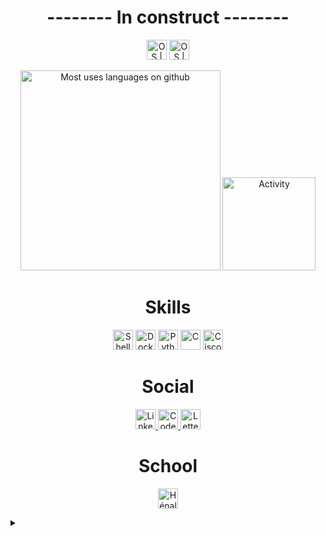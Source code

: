 <!-- 
https://img.shields.io/badge/<nom>-<hexa color>.svg?style=for-the-badge&logo=<logo simple icons>&logoColor=white
https://simpleicons.org/
https://shields.io/#styles 
https://github.com/anuraghazra/github-readme-stats
-->

<h1 align=center> -------- In construct -------- </h1>

<p align=center>
    
<img src="https://img.shields.io/badge/Linux-FCC624?style=for-the-badge&logo=linux&logoColor=black" alt="OS | Linux" height="32">

<img src="https://img.shields.io/badge/Windows-0078D6?style=for-the-badge&logo=windows&logoColor=white" alt="OS | Windows" height="32">

</p>
<p align=center>
    
<img src="https://github-readme-stats.vercel.app/api/top-langs/?username=Helvor&layout=compact&theme=dracula" alt="Most uses languages on github" width=320>
    
<img src="https://github-readme-stats.vercel.app/api?username=Helvor&hide_rank=true&layout=compact&theme=dracula&hide=prs,issues,contribs&show_icons=true&count_private=true" alt="Activity" height=149>
    
</p>

<h1 align=center> Skills </h1>

<p align=center>
        
<img src="https://img.shields.io/badge/shell_script-4D356B.svg?style=for-the-badge&logo=gnu-bash&logoColor=white" alt="Shell" height="32">
<!--
<img src="https://img.shields.io/badge/mysql-4479A1.svg?style=for-the-badge&logo=mysql&logoColor=white" alt="MySQL" height="32">

<img src="https://img.shields.io/badge/php-826799.svg?style=for-the-badge&logo=php&logoColor=white" alt="Php" height="32"> 
-->    
<img src="https://img.shields.io/badge/Docker-0db7ed.svg?style=for-the-badge&logo=docker&logoColor=white" alt="Docker" height="32">
<!--    
<img src="https://img.shields.io/badge/Podman-872ea1.svg?style=for-the-badge&logo=podman&logoColor=white" alt="Podman" height="32">
    
<img src="https://img.shields.io/badge/html5-%23E34F26.svg?style=for-the-badge&logo=html5&logoColor=white" alt="Html" height="32">
-->
<img src="https://img.shields.io/badge/python-3670A0?style=for-the-badge&logo=python&logoColor=ffdd54" alt="Python" height="32">

<img src="https://img.shields.io/badge/c-%2300599C.svg?style=for-the-badge&logo=c&logoColor=white" alt="C" height="32">
 
<img src="https://img.shields.io/badge/Cisco-1BA0D7.svg?style=for-the-badge&logo=cisco&logoColor=white" alt="Cisco" height="32">

</p>

<h1 align=center> Social </h1>

<p align=center>
    
<a href="https://www.linkedin.com/in/legros-victor/">
<img src="https://img.shields.io/badge/Linkedin-0A66C2?style=for-the-badge&logo=linkedin&logoColor=white" alt="Linkedin" height="32">
</a>
    
<a href="https://www.codewars.com/users/Helvor">
<img src="https://img.shields.io/badge/Codewars-B1361E?style=for-the-badge&logo=codewars&logoColor=white" alt="Codewars" height="32">
</a>
    
<a href="https://letterboxd.com/Elveli/">
<img src="https://img.shields.io/badge/Letterboxd-000000.svg?style=for-the-badge&logo=letterboxd&logoColor=00D735" alt="Letterboxd" height="32">
</a>
    
</p>
    
<h1 align=center> School </h1>

<p align=center>

<a href="https://www.henallux.be/">
<img src="https://zupimages.net/up/23/09/zgp2.png" alt="Hénallux" height="32">
</a> 

</p>

<details>
    <summary><b></b></summary>
    <img src="https://media.giphy.com/media/v1.Y2lkPTc5MGI3NjExMmQ0M2YwZDM1MDNmOGZkNWFiM2RmYzUzYmYwOTM2YTk4M2NjMzU3YiZjdD1n/rrmf3fICPZWg1MMXOW/giphy.gif"/>
</details>
